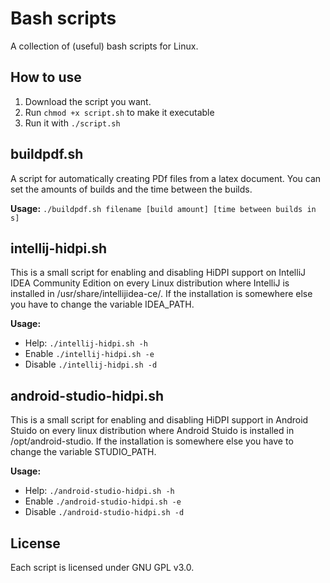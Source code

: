 # Bash scripts
A collection of (useful) bash scripts for Linux.

## How to use

 1. Download the script you want.
 2. Run ``chmod +x script.sh`` to make it executable
 3. Run it with ``./script.sh``

## buildpdf.sh

A script for automatically creating PDf files from a latex document. You can set the amounts of builds and the time between the builds.

**Usage:** ``./buildpdf.sh filename [build amount] [time between builds in s]``

## intellij-hidpi.sh

This is a small script for enabling and disabling HiDPI support on IntelliJ IDEA Community Edition on every Linux distribution where IntelliJ is installed in /usr/share/intellijidea-ce/. If the installation is somewhere else you have to change the variable IDEA_PATH.

**Usage:**

 - Help: ``./intellij-hidpi.sh -h``
 - Enable ``./intellij-hidpi.sh -e``
 - Disable ``./intellij-hidpi.sh -d``

## android-studio-hidpi.sh

This is a small script for enabling and disabling HiDPI support in Android Stuido on every linux distribution where Android Stuido is installed in /opt/android-studio. If the installation is somewhere else you have to change the variable STUDIO_PATH.

**Usage:**

 - Help: ``./android-studio-hidpi.sh -h``
 - Enable ``./android-studio-hidpi.sh -e``
 - Disable ``./android-studio-hidpi.sh -d``

## License

Each script is licensed under GNU GPL v3.0.
